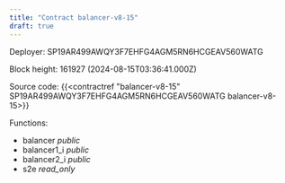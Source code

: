 ```yaml
---
title: "Contract balancer-v8-15"
draft: true
---
```

Deployer: SP19AR499AWQY3F7EHFG4AGM5RN6HCGEAV560WATG


 



Block height: 161927 (2024-08-15T03:36:41.000Z)

Source code: {{<contractref "balancer-v8-15" SP19AR499AWQY3F7EHFG4AGM5RN6HCGEAV560WATG balancer-v8-15>}}

Functions:

* balancer _public_
* balancer1_i _public_
* balancer2_i _public_
* s2e _read_only_
